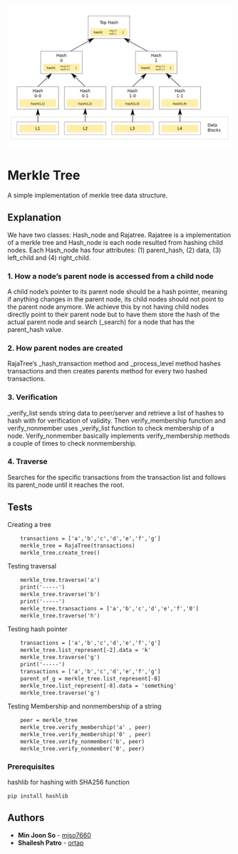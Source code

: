 ![Alt text](Hash_Tree.svg.png?raw=true "Title")
# Merkle Tree
A simple implementation of merkle tree data structure.

## Explanation
We have two classes: Hash_node and Rajatree. Rajatree is a implementation of a merkle tree and Hash_node is each node resulted from hashing child nodes. Each Hash_node has four attributes: (1) parent_hash, (2) data, (3) left_child and (4) right_child. 

### 1.	How a node’s parent node is accessed from a child node
A child node’s pointer to its parent node should be a hash pointer, meaning if anything changes in the parent node, its child nodes should not point to the parent node anymore. We achieve this by not having child nodes directly point to their parent node but to have them store the hash of the actual parent node and search (_search) for a node that has the parent_hash value.

### 2.	How parent nodes are created
RajaTree’s _hash_transaction method and _process_level method hashes transactions and then creates parents method for every two hashed transactions.

### 3.	Verification
_verify_list sends string data to peer/server and retrieve a list of hashes to hash with for verification of validity. Then verify_membership function and verify_nonmember uses _verify_list function to check membership of a node. Verify_nonmember basically implements verify_membership methods a couple of times to check nonmembership.

### 4.	Traverse
Searches for the specific transactions from the transaction list and follows its parent_node until it reaches the root.

## Tests
Creating a tree
```
    transactions = ['a','b','c','d','e','f','g']
    merkle_tree = RajaTree(transactions)
    merkle_tree.create_tree()
```

Testing traversal
```
    merkle_tree.traverse('a')
    print('-----')
    merkle_tree.traverse('b')
    print('-----')
    merkle_tree.transactions = ['a','b','c','d','e','f','0']
    merkle_tree.traverse('h')
```
Testing hash pointer
```
    transactions = ['a','b','c','d','e','f','g']
    merkle_tree.list_represent[-2].data = 'k'
    merkle_tree.traverse('g')
    print('-----')
    transactions = ['a','b','c','d','e','f','g']
    parent_of_g = merkle_tree.list_represent[-8]
    merkle_tree.list_represent[-8].data = 'something'
    merkle_tree.traverse('g')
```

Testing Membership and nonmembership of a string
```
    peer = merkle_tree
    merkle_tree.verify_membership('a' , peer)
    merkle_tree.verify_membership('0' , peer)
    merkle_tree.verify_nonmember('b', peer)
    merkle_tree.verify_nonmember('0', peer)
```
### Prerequisites

hashlib for hashing with SHA256 function
```
pip install hashlib
```

## Authors

* **Min Joon So** - [mjso7660](https://github.com/mjso7660)
* **Shailesh Patro** - [ortap](https://github.com/ortap)
